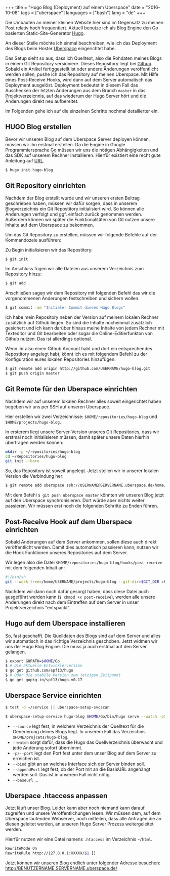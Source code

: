 +++
title = "Hugo Blog (Deployment) auf einem Uberspace"
date = "2016-10-08"
tags = ["uberspace"]
languages = ["bash"]
lang = "de"
+++

Die Umbauten an meiner kleinen Website hier sind im Gegensatz zu meinen
Post relativ hoch frequentiert. Aktuell benutze ich als Blog Engine den
Go basierten Static-Site-Generator [Hugo](http://gohugo.io).

An dieser Stelle möchte ich einmal beschreiben, wie ich das Deployment 
des Blogs beim Hoster [Uberspace](http://www.uberspace.de)
eingerichtet habe.

Das Setup sieht so aus, dass ich Quelltext, also die Rohdaten meines Blogs
in einem Git Repository versioniere. Dieses Repository liegt bei [Github](http://www.github.com/).
Sobald ein Artikel fertiggestellt ist oder andere Änderungen veröffentlicht
werden sollen, pushe ich das Repository auf meinen Uberspace.
Mit Hilfe eines Post-Receive Hooks, wird dann auf dem Server automatisch das 
Deployment ausgelöst.
Deployment bedeutet in diesem Fall das Auschecken der letzten Änderungen aus 
dem Branch `master` in das Projektverzeicnnis, auf das wiederum der Hugo Server
hört und die Änderungen direkt neu aufbereitet.

Im Folgenden gehe ich auf die einzelnen Schritte nochmal detailierter ein.

## HUGO Blog erstellen
Bevor wir unseren Blog auf dem Uberspace Server deployen können, müssen wir 
ihn erstmal erstellen. Da die Engine in Google Programmiersprache [Go](http://www.golang.org)
müssen wir uns die nötigen Abhängigkeiten und das SDK auf unserem Rechner
installieren. Hierfür existiert eine recht gute Anleitung auf [URL](////).

```bash
$ hugo init hugo-blog
```

## Git Repository einrichten
Nachdem der Blog erstellt wurde und wir unseren ersten Beitrag geschrieben haben, 
müssen wir dafür sorgen, dass in unserem Blogverzeichnis ein Git Repostitory 
initialisiert wird. So können alle Änderungen verfolgt und ggf. einfach zurück
genommen werden. Außerdem können wir später die Funktionalitäten von Git nutzen
unsere Inhalte auf dem Uberspace zu bekommen.

Um das Git Repository zu erstellen, müssen wir folgende Befehle auf der
Kommandozeie ausführen:

Zu Begin initialisieren wir das Repostitory: 
```bash
$ git init
```

Im Anschluss fügen wir alle Dateien aus unserem Verzeichnis zum Repository hinzu:
```bash
$ git add .
```

Anschließen sagen wir dem Repository mit folgenden Befehl das wir die vorgenommenen
Änderungen festschreiben und sichern wollen.
```bash
$ git commit -am "Initialer Commit dieses Hugo Blogs"
```

Ich habe mein Repository neben der Version auf meinem lokalen Rechner zusätzlich
auf Github liegen. So sind die Inhalte nocheinmal zusätzlich gesichert und ich
kann darüber hinaus meine Inhalte von jedem Rechner mit Texteditor und Git 
bearbeiten oder sogar die Online-Editierfunkton von Github nutzen.
Das ist allerdings optional.

Wenn ihr also einen Github Account habt und dort ein entsprechendes Repostitory
angelegt habt, könnt ich es mit folgendem Befehl zu der Konfiguration eures 
lokalen Repositories hinzufügen. 
```bash
$ git remote add origin http://github.com/USERNAME/hugo-blog.git
$ git push origin master
```

## Git Remote für den Uberspace einrichten
Nachdem wir auf unserem lokalen Rechner alles soweit eingerichtet haben begeben
wir uns per SSH auf unseren Uberspace.

Hier erstellen wir zwei Verzeichnisse: `$HOME/repositories/hugo-blog` und `$HOME/projects/hugo-blog`. 

In ersterem liegt unsere Server-Version unseres Git Repositories, dass wir 
erstmal noch initialisieren müssen, damit später unsere Daten hierhin übertragen
werden können:
```bash
mkdir -p ~/repositories/hugo-blog
cd ~/Repositories/hugo-blog
git init --bare
```

So, das Repository ist soweit angelegt. Jetzt stellen wir in unserer lokalen
Version die Verbindung her:
```bash
$ git remote add uberspace ssh://USERNAME@SERVERNAME.uberspace.de/home/USERNAME/repos/hugo-blog.git
```

Mit dem Befehl `$ git push uberspace master` könnten wir unseren Blog jetzt auf
den Uberspace synchronisieren. Dort würde aber nichts weiter passieren. 
Wir müssen erst noch die folgenden Schritte zu Enden führen. 

## Post-Receive Hook auf dem Uberspace einrichten
Sobald Änderungen auf dem Server ankommen, sollen diese auch direkt
veröffentlicht werden. Damit dies automatisch passieren kann, nutzen wir die
Hook Funktionen unseres Repositories auf dem Server.

Wir legen also die Datei `$HOME/repositories/hugo-blog/hooks/post-receive` mit
dem folgenden Inhalt an:
```bash
#!/bin/sh
git --work-tree=/home/USERNAME/projects/hugo-blog --git-dir=$GIT_DIR checkout -f
```
Nachdem wir dann noch dafür gesorgt haben, dass diese Datei auch ausgeführt werden 
kann (`$ chmod +x post-receive`), werden alle unsere Änderungen direkt nach dem 
Eintreffen auf dem Server in unser Projektverzeichnis "entspackt".

## Hugo auf dem Uberspace installieren
So, fast geschafft. Die Quelldaten des Blogs sind auf dem Server und alles
wir automatisch in das richtige Verzeichnis geschoben. Jetzt widmen wir uns
der Hugo Blog Engine. Die muss ja auch erstmal auf den Server gelangen.

```bash
$ export GOPATH=$HOME/Go
$ # Die aktuelle Entwicklerversion
$ go get github.com/spf13/hugo
$ # Oder die stabile Version zum jetzigen Zeitpunkt
$ go get gopkg.in/spf13/hugo.v0.17 
```

## Uberspace Service einrichten
```bash
$ test -d ~/service || uberspace-setup-svcscan
```

```bash
$ uberspace-setup-service hugo-blog $HOME/Go/bin/hugo serve --watch -pXXXXX --bind="0.0.0.0" --appandPort=false --baseurl=http://BENUTZERNAME.SERVERNAME.uberspace.de
```

* `--source` legt fest, in welchem Verzeichnis der Quelltext für die Generierung deines Blogs liegt. In unserem Fall das Verzeichnis `$HOME/projcets/hugo-blog`.
* `--watch` sorgt dafür, dass die Hugo das Quellverzeichnis überwacht und jede Änderung sofort übernimmt.
* `-p/--port` legt den Port fest unter dem unser Blog auf dem Server zu erreichen ist.
* `--bind` gibt an an welches Interface sich der Server binden soll.
* `--appendPort` legt fest, ob der Port mit an die BasisURL angehängt werden soll. Das ist in unserem Fall nicht nötig.
* `--baseurl` ...

## Uberspace .htaccess anpassen
Jetzt läuft unser Blog. Leider kann aber noch niemand kann darauf zugreifen und unsere
Veröffentlichungen lesen. Wir müssen dem, auf dem Uberspace laufenden Webserver,
noch mitteilen, dass alle Anfragen die an diesen geleitet werden, an unseren
Hugo Server Prozess weitergeleitet werden. 

Hierfür nutzen wir eine Datei namens `.htaccess` im Verzeichnis `~/html`.

```bash
RewriteMode On
RewriteRule http://127.0.0.1:XXXXX/$1 []
```

Jetzt können wir unseren Blog endlich unter folgender Adresse besuchen:
http://BENUTZERNAME.SERVERNAME.uberspace.de/
